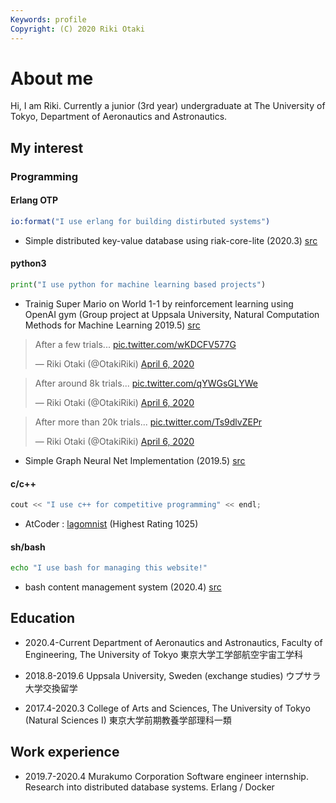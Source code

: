 ```yaml
---
Keywords: profile
Copyright: (C) 2020 Riki Otaki
---
```


# About me

Hi, I am Riki.
Currently a junior (3rd year) undergraduate at The University of Tokyo, Department of Aeronautics and Astronautics.


## My interest

### Programming

#### Erlang OTP
```erlang
io:format("I use erlang for building distirbuted systems")
```
- Simple distributed key-value database using riak-core-lite (2020.3) [src](https://github.com/wattlebirdaz/otakidb)

#### python3 
```python
print("I use python for machine learning based projects")
```
- Trainig Super Mario on World 1-1 by reinforcement learning using OpenAI gym (Group project at Uppsala University, Natural Computation Methods for Machine Learning 2019.5) [src](https://github.com/wattlebirdaz/geql) 
<blockquote class="twitter-tweet"><p lang="en" dir="ltr">After a few trials... <a href="https://t.co/wKDCFV577G">pic.twitter.com/wKDCFV577G</a></p>&mdash; Riki Otaki (@OtakiRiki) <a href="https://twitter.com/OtakiRiki/status/1247038694348865536?ref_src=twsrc%5Etfw">April 6, 2020</a></blockquote> <script async src="https://platform.twitter.com/widgets.js" charset="utf-8"></script> 
<blockquote class="twitter-tweet"><p lang="en" dir="ltr">After around 8k trials... <a href="https://t.co/qYWGsGLYWe">pic.twitter.com/qYWGsGLYWe</a></p>&mdash; Riki Otaki (@OtakiRiki) <a href="https://twitter.com/OtakiRiki/status/1247038794877919233?ref_src=twsrc%5Etfw">April 6, 2020</a></blockquote> <script async src="https://platform.twitter.com/widgets.js" charset="utf-8"></script> 
<blockquote class="twitter-tweet"><p lang="en" dir="ltr">After more than 20k trials... <a href="https://t.co/Ts9dlvZEPr">pic.twitter.com/Ts9dlvZEPr</a></p>&mdash; Riki Otaki (@OtakiRiki) <a href="https://twitter.com/OtakiRiki/status/1247038919578759168?ref_src=twsrc%5Etfw">April 6, 2020</a></blockquote> <script async src="https://platform.twitter.com/widgets.js" charset="utf-8"></script> 

- Simple Graph Neural Net Implementation (2019.5) [src](https://github.com/wattlebirdaz/GNN)
 
#### c/c++
```cpp
cout << "I use c++ for competitive programming" << endl;
```
- AtCoder : [lagomnist](https://atcoder.jp/users/lagomnist) (Highest Rating 1025)
 
#### sh/bash
```bash
echo "I use bash for managing this website!"
```
- bash content management system (2020.4) [src](https://github.com/wattlebirdaz/bashcms2)

## Education

- 2020.4-Current
  Department of Aeronautics and Astronautics, Faculty of Engineering, The University of Tokyo
  東京大学工学部航空宇宙工学科

- 2018.8-2019.6
  Uppsala University, Sweden (exchange studies)
  ウプサラ大学交換留学
  
- 2017.4-2020.3
  College of Arts and Sciences, The University of Tokyo (Natural Sciences I)
  東京大学前期教養学部理科一類

## Work experience

- 2019.7-2020.4 Murakumo Corporation
  Software engineer internship. Research into distributed database systems.
  Erlang / Docker
